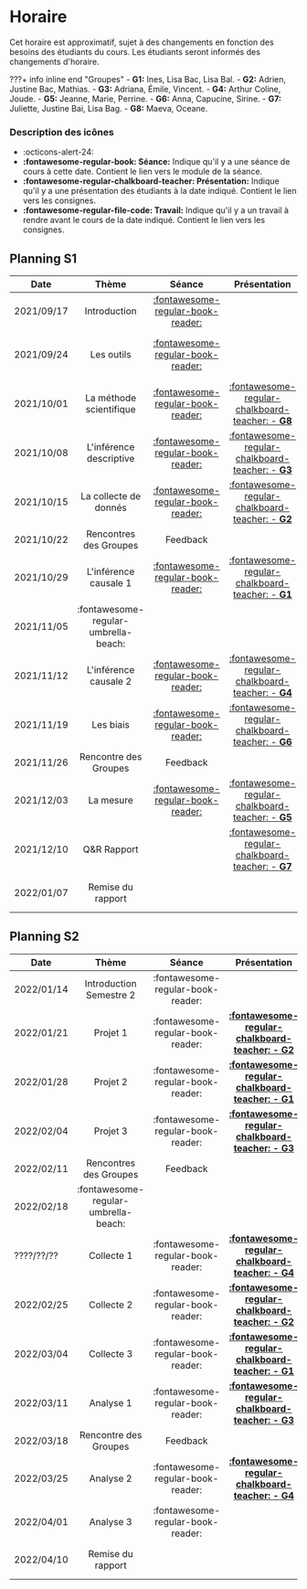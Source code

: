 # Horaire

Cet horaire est approximatif, sujet à des changements en fonction des besoins des étudiants du cours. Les étudiants seront informés des changements d'horaire.

???+ info inline end "Groupes"
    - **G1:** Ines, Lisa Bac, Lisa Bal.
    - **G2:** Adrien, Justine Bac, Mathias.
    - **G3:** Adriana, Émile, Vincent.
    - **G4:** Arthur Coline, Joude.
    - **G5:** Jeanne, Marie, Perrine.
    - **G6:** Anna, Capucine, Sirine.
    - **G7:** Juliette, Justine Bai, Lisa Bag.
    - **G8:** Maeva, Oceane.


### Description des icônes
- :octicons-alert-24:
- **:fontawesome-regular-book: Séance:** Indique qu'il y a une séance de cours à cette date. Contient le lien vers le module de la séance.
- **:fontawesome-regular-chalkboard-teacher: Présentation:** Indique qu'il y a une présentation des étudiants à la date indiqué. Contient le lien vers les consignes.
- **:fontawesome-regular-file-code: Travail:** Indique qu'il y a un travail à rendre avant le cours de la date indiqué. Contient le lien vers les consignes.


## Planning S1

| Date       | Thème                              | Séance                                                              | Présentation                                                                   | Travail                                                                                                                                                     |
| -          | :-:                                | :-:                                                                 | :-:                                                                            | :-:                                                                                                                                                         |
| 2021/09/17 | Introduction                       | [:fontawesome-regular-book-reader:](modules/introduction.md)          |                                                                                |                                                                                                                                                             |
| 2021/09/24 | Les outils                         | [:fontawesome-regular-book-reader:](modules/tools.md)                 |                                                                                | [**:fontawesome-regular-paper-plane: Initiation**](resources/onboarding.md)                                                                                 |
| 2021/10/01 | La méthode scientifique            | [:fontawesome-regular-book-reader:](modules/science.md)               | [:fontawesome-regular-chalkboard-teacher: - **G8**](activities/participation.md) |                                                                                                                                                             |
| 2021/10/08 | L'inférence descriptive            | [:fontawesome-regular-book-reader:](modules/descriptive-inference.md) | [:fontawesome-regular-chalkboard-teacher: - **G3**](activities/participation.md) |                                                                                                                                                             |
| 2021/10/15 | La collecte de donnés              | [:fontawesome-regular-book-reader:](modules/literature-review.md)     | [:fontawesome-regular-chalkboard-teacher: - **G2**](activities/participation.md) | [**:fontawesome-regular-file-code: TP1**](https://colab.research.google.com/github/mickaeltemporao/mdss-materials/blob/main/projet-de-recherche.ipynb)      |
| 2021/10/22 | Rencontres des Groupes             | Feedback                                                            |                                                                                |                                                                                                                                                             |
| 2021/10/29 | L'inférence causale 1              | [:fontawesome-regular-book-reader:](modules/causal-inference.md)      | [:fontawesome-regular-chalkboard-teacher: - **G1**](activities/participation.md) |                                                                                                                                                             |
| 2021/11/05 | :fontawesome-regular-umbrella-beach: |                                                                     |                                                                                |                                                                                                                                                             |
| 2021/11/12 | L'inférence causale 2              | [:fontawesome-regular-book-reader:](modules/causal-inference-2.md)    | [:fontawesome-regular-chalkboard-teacher: - **G4**](activities/participation.md) |                                                                                                                                                             |
| 2021/11/19 | Les biais                          | [:fontawesome-regular-book-reader:](modules/bias.md)                  | [:fontawesome-regular-chalkboard-teacher: - **G6**](activities/participation.md) | [**:fontawesome-regular-file-code: TP2**](https://colab.research.google.com/github/mickaeltemporao/mdss-materials/blob/main/rapport-de-collecte.ipynb)                                                                                                                                                                                                                                                                                           |
| 2021/11/26 | Rencontre des Groupes              | Feedback                                                            |                                                                                |                                                                                                                                                                                                                                                                                                                                                                                                                                                  |
| 2021/12/03 | La mesure                          | [:fontawesome-regular-book-reader:](modules/measurement.md)           | [:fontawesome-regular-chalkboard-teacher: - **G5**](activities/participation.md) |                                                                                                                                                                                                                                                                                                                                                                                                                                                  |
| 2021/12/10 | Q&R Rapport                        |                                                                     | [:fontawesome-regular-chalkboard-teacher: - **G7**](activities/participation.md) |                                                                                                                                                                                                                                                                                                                                                                                                                                                         |
| 2022/01/07 | Remise du rapport                  |                                                                     |                                                                                | [**:fontawesome-regular-file-code: Rapport**](https://colab.research.google.com/github/mickaeltemporao/mdss-materials/blob/main/rapport-de-recherche.ipynb) |


## Planning S2

| Date       | Thème                              | Séance                          | Présentation                                                                   | Travail                                     |
| -          | :-:                                | :-:                             | :-:                                                                            | :-:                                         |
| 2022/01/14 | Introduction Semestre 2            | :fontawesome-regular-book-reader: | |                                             |
| 2022/01/21 | Projet 1                           | :fontawesome-regular-book-reader: | [**:fontawesome-regular-chalkboard-teacher: - G2**](activities/participation.md)  |                                             |
| 2022/01/28 | Projet 2                           | :fontawesome-regular-book-reader: | [**:fontawesome-regular-chalkboard-teacher: - G1**](activities/participation.md) |                                             |
| 2022/02/04 | Projet 3                           | :fontawesome-regular-book-reader: | [**:fontawesome-regular-chalkboard-teacher: - G3**](activities/participation.md) | **:fontawesome-regular-file-code: TP1**     |
| 2022/02/11 | Rencontres des Groupes             | Feedback                        |                                                                                |                                             |
| 2022/02/18 | :fontawesome-regular-umbrella-beach: |                                 |                                                                                |                                             |
| ????/??/?? | Collecte 1                         | :fontawesome-regular-book-reader: | [**:fontawesome-regular-chalkboard-teacher: - G4**](activities/participation.md)  |                                             |
| 2022/02/25 | Collecte 2                         | :fontawesome-regular-book-reader: | [**:fontawesome-regular-chalkboard-teacher: - G2**](activities/participation.md) |                                             |
| 2022/03/04 | Collecte 3                         | :fontawesome-regular-book-reader: | [**:fontawesome-regular-chalkboard-teacher: - G1**](activities/participation.md) |                                             |
| 2022/03/11 | Analyse 1                          | :fontawesome-regular-book-reader: | [**:fontawesome-regular-chalkboard-teacher: - G3**](activities/participation.md) | **:fontawesome-regular-file-code: TP2**     |
| 2022/03/18 | Rencontre des Groupes              | Feedback                        |                                                                                |                                             |
| 2022/03/25 | Analyse 2                          | :fontawesome-regular-book-reader: | [**:fontawesome-regular-chalkboard-teacher: - G4**](activities/participation.md) |                                             |
| 2022/04/01 | Analyse 3                          | :fontawesome-regular-book-reader: |                                                                                |                                             |
| 2022/04/10 | Remise du rapport                  |                                 |                                                                                | **:fontawesome-regular-file-code: Rapport** |
